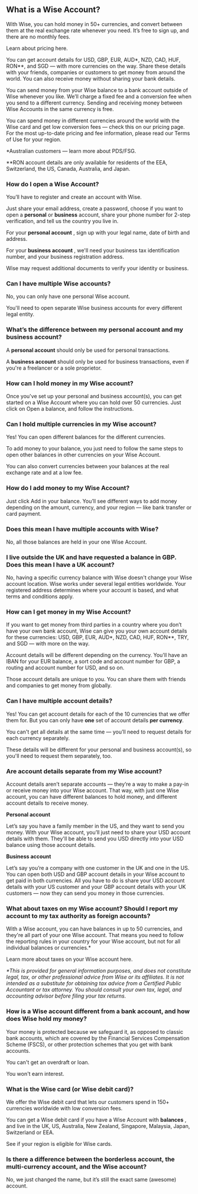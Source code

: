 ## What is a Wise Account?  
With Wise, you can hold money in 50+ currencies, and convert between them at the real exchange rate whenever you need. It’s free to sign up, and there are no monthly fees.

Learn about pricing here.

You can get account details for USD, GBP, EUR, AUD*, NZD, CAD, HUF, RON**, and SGD — with more currencies on the way. Share these details with your friends, companies or customers to get money from around the world. You can also receive money without sharing your bank details.

You can send money from your Wise balance to a bank account outside of Wise whenever you like. We’ll charge a fixed fee and a conversion fee when you send to a different currency. Sending and receiving money between Wise Accounts in the same currency is free. 

You can spend money in different currencies around the world with the Wise card and get low conversion fees — check this on our pricing page. For the most up-to-date pricing and fee information, please read our Terms of Use for your region.

*Australian customers — learn more about PDS/FSG.

**RON account details are only available for residents of the EEA, Switzerland, the US, Canada, Australia, and Japan.

###  **How do I open a Wise Account?**

You’ll have to register and create an account with Wise. 

Just share your email address, create a password, choose if you want to open a **personal** or **business** account, share your phone number for 2-step verification, and tell us the country you live in.

For your **personal account** , sign up with your legal name, date of birth and address. 

For your **business account** , we'll need your business tax identification number, and your business registration address. 

Wise may request additional documents to verify your identity or business. 

### **Can I have multiple Wise accounts?**

No, you can only have one personal Wise account.

You'll need to open separate Wise business accounts for every different legal entity.

###  **What’s the difference between my personal account and my business account?**

A **personal account** should only be used for personal transactions.

A **business account** should only be used for business transactions, even if you're a freelancer or a sole proprietor. 

### **How can I hold money in my Wise account?**

Once you've set up your personal and business account(s), you can get started on a Wise Account where you can hold over 50 currencies. Just click on Open a balance, and follow the instructions.

###  **Can I hold multiple currencies in my Wise account?**

Yes! You can open different balances for the different currencies.

To add money to your balance, you just need to follow the same steps to open other balances in other currencies on your Wise Account.

You can also convert currencies between your balances at the real exchange rate and at a low fee. 

### **How do I add money to my Wise Account?**

Just click Add in your balance. You’ll see different ways to add money depending on the amount, currency, and your region — like bank transfer or card payment.

###  **Does this mean I have multiple accounts with Wise?**

No, all those balances are held in your one Wise Account.

###  **I live outside the UK and have requested a balance in GBP. Does this mean I have a UK account?**

No, having a specific currency balance with Wise doesn't change your Wise account location. Wise works under several legal entities worldwide. Your registered address determines where your account is based, and what terms and conditions apply.

###  **How can I get money in my Wise Account?**

If you want to get money from third parties in a country where you don’t have your own bank account, Wise can give you your own account details for these currencies: USD, GBP, EUR, AUD*, NZD, CAD, HUF, RON**, TRY, and SGD — with more on the way. 

Account details will be different depending on the currency. You'll have an IBAN for your EUR balance, a sort code and account number for GBP, a routing and account number for USD, and so on.

Those account details are unique to you. You can share them with friends and companies to get money from globally.

###  **Can I have multiple account details?**

Yes! You can get account details for each of the 10 currencies that we offer them for. But you can only have **one** set of account details **per currency**. 

You can't get all details at the same time — you’ll need to request details for each currency separately. 

These details will be different for your personal and business account(s), so you'll need to request them separately, too.

###  **Are account details separate from my Wise account?**

Account details aren’t separate accounts — they’re a way to make a pay-in or receive money into your Wise account. That way, with just one Wise account, you can have different balances to hold money, and different account details to receive money.

 **Personal account**

Let’s say you have a family member in the US, and they want to send you money. With your Wise account, you’ll just need to share your USD account details with them. They'll be able to send you USD directly into your USD balance using those account details.

 **Business account**

Let’s say you’re a company with one customer in the UK and one in the US. You can open both USD and GBP account details in your Wise account to get paid in both currencies. All you have to do is share your USD account details with your US customer and your GBP account details with your UK customers — now they can send you money in those currencies.

###  **What about taxes on my Wise account? Should I report my account to my tax authority as foreign accounts?**

With a Wise account, you can have balances in up to 50 currencies, and they're all part of your one Wise account. That means you need to follow the reporting rules in your country for your Wise account, but not for all individual balances or currencies.*

Learn more about taxes on your Wise account here. 

_*This is provided for general information purposes, and does not constitute legal, tax, or other professional advice from Wise or its affiliates. It is not intended as a substitute for obtaining tax advice from a Certified Public Accountant or tax attorney. You should consult your own tax, legal, and accounting advisor before filing your tax returns._

###  **How is a Wise account different from a bank account, and how does Wise hold my money?**

Your money is protected because we safeguard it, as opposed to classic bank accounts, which are covered by the Financial Services Compensation Scheme (FSCS), or other protection schemes that you get with bank accounts.

You can't get an overdraft or loan.

You won't earn interest.

###  **What is the Wise card (or Wise debit card)?**

We offer the Wise debit card that lets our customers spend in 150+ currencies worldwide with low conversion fees.

You can get a Wise debit card if you have a Wise Account with **balances** , and live in the UK, US, Australia, New Zealand, Singapore, Malaysia, Japan, Switzerland or EEA. 

See if your region is eligible for Wise cards.

###  **Is there a difference between the borderless account, the multi-currency account, and the Wise account?**

No, we just changed the name, but it’s still the exact same (awesome) account.